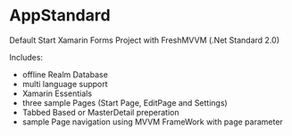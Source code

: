 # AppStandard
Default Start Xamarin Forms Project with FreshMVVM (.Net Standard 2.0)

Includes:

- offline Realm Database
- multi language support
- Xamarin Essentials
- three sample Pages (Start Page, EditPage and Settings)
- Tabbed Based or MasterDetail preperation
- sample Page navigation using MVVM FrameWork with page parameter

